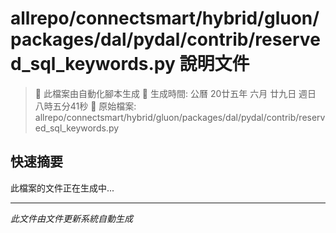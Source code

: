# allrepo/connectsmart/hybrid/gluon/packages/dal/pydal/contrib/reserved_sql_keywords.py 說明文件

> 🚧 此檔案由自動化腳本生成
> 📅 生成時間: 公曆 20廿五年 六月 廿九日 週日 八時五分41秒
> 📂 原始檔案: allrepo/connectsmart/hybrid/gluon/packages/dal/pydal/contrib/reserved_sql_keywords.py

## 快速摘要
此檔案的文件正在生成中...

<!-- 實際使用時，這裡會是 Claude Code 生成的完整文件內容 -->

---
*此文件由文件更新系統自動生成*
